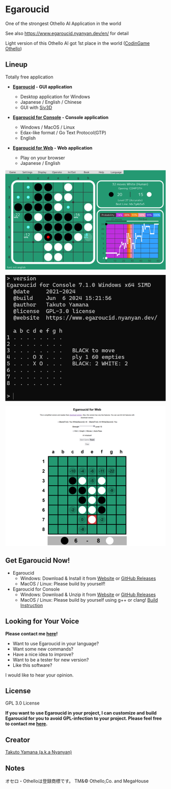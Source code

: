 # Egaroucid

One of the strongest Othello AI Application in the world

See also https://www.egaroucid.nyanyan.dev/en/ for detail



Light version of this Othello AI got 1st place in the world ([CodinGame Othello](https://www.codingame.com/multiplayer/bot-programming/othello-1/leaderboard))



## Lineup

Totally free application

* **[Egaroucid](https://www.egaroucid.nyanyan.dev/en/) - GUI application**
  
  * Desktop application for Windows
  * Japanese / English / Chinese
  * GUI with [Siv3D](https://github.com/Siv3D)
  
* **[Egaroucid for Console](https://www.egaroucid.nyanyan.dev/en/console) - Console application**
  
  * Windows / MacOS / Linux
  * Edax-like format / Go Text Protocol(GTP)
  * English
  
* **[Egaroucid for Web](https://www.egaroucid.nyanyan.dev/en/web/) - Web application**
  
  * Play on your browser
  * Japanese / English
  
  

![app_en](img/screen_shots/app_en.png)

![egaroucid_for_console](img/screen_shots/egaroucid_for_console.png)

![egaroucid_for_web](img/screen_shots/egaroucid_for_web_en.png)





## Get Egaroucid Now!

- Egaroucid
  - Windows: Download & Install it from [Website](https://www.egaroucid.nyanyan.dev/en/download/) or [GitHub Releases](https://github.com/Nyanyan/Egaroucid/releases)
  - MacOS / Linux: Please build by yourself!
- Egaroucid for Console
  - Windows: Download & Unzip it from [Website](https://www.egaroucid.nyanyan.dev/en/console/) or [GitHub Releases](https://github.com/Nyanyan/Egaroucid/releases)
  - MacOS / Linux: Please build by yourself using g++ or clang! [Build Instruction](https://www.egaroucid.nyanyan.dev/en/console/#Linux%20/%20MacOS)



## Looking for Your Voice

**Please contact me [here](https://docs.google.com/forms/d/e/1FAIpQLSd6ML1T1fc707luPEefBXuImMnlM9cQP8j-YHKiSyFoS-8rmQ/viewform)!**

* Want to use Egaroucid in your language?
* Want some new commands?
* Have a nice idea to improve?
* Want to be a tester for new version?
* Like this software?

I would like to hear your opinion.



## License

GPL 3.0 License

**If you want to use Egaroucid in your project, I can customize and build Egaroucid for you to avoid GPL-infection to your project. Please feel free to contact me [here](https://docs.google.com/forms/d/e/1FAIpQLSd6ML1T1fc707luPEefBXuImMnlM9cQP8j-YHKiSyFoS-8rmQ/viewform).**



## Creator

[Takuto Yamana (a.k.a Nyanyan)](https://nyanyan.dev/en/)



## Notes

オセロ・Othelloは登録商標です。 TM&© Othello,Co. and MegaHouse
